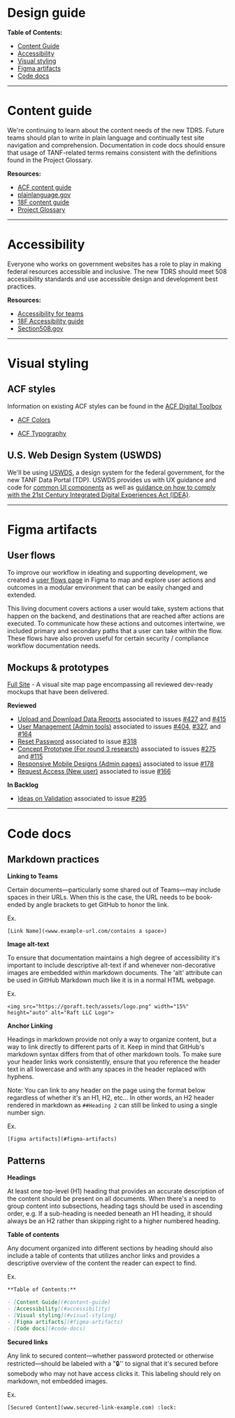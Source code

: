 # Design guide

**Table of Contents:**

- [Content Guide](#content-guide)
- [Accessibility](#accessibility)
- [Visual styling](#visual-styling)
- [Figma artifacts](#figma-artifacts)
- [Code docs](#code-docs)

---

# Content guide

We're continuing to learn about the content needs of the new TDRS. Future teams should plan to write in plain language and continually test site navigation and comprehension. Documentation in code docs should ensure that usage of TANF-related terms remains consistent with the definitions found in the Project Glossary.

**Resources:**

* [ACF content guide](https://www.acf.hhs.gov/digital-toolbox/content)
* [plainlanguage.gov](https://plainlanguage.gov/)
* [18F content guide](https://content-guide.18f.gov/)
* [Project Glossary](https://github.com/HHS/TANF-app/blob/main/docs/Background/Project-Glossary.md)

---

# Accessibility

Everyone who works on government websites has a role to play in making federal resources accessible and inclusive. The new TDRS should meet 508 accessibility standards and use accessible design and development best practices.

**Resources:**

* [Accessibility for teams](https://accessibility.digital.gov/)
* [18F Accessibility guide](https://accessibility.18f.gov/)
* [Section508.gov](https://www.section508.gov/)

---

# Visual styling

## ACF styles

Information on existing ACF styles can be found in the [ACF Digital Toolbox](https://www.acf.hhs.gov/digital-toolbox)

* [ACF Colors](https://www.acf.hhs.gov/digital-toolbox/visuals/visual-style-guide)

* [ACF Typography](https://www.acf.hhs.gov/digital-toolbox/visuals/typography-and-fonts)

  

## U.S. Web Design System (USWDS)

We'll be using  [USWDS](https://designsystem.digital.gov/), a design system for the federal government, for the new TANF Data Portal (TDP). USWDS provides us with UX guidance and code for [common UI components](https://designsystem.digital.gov/components/) as well as [guidance on how to comply with the 21st Century Integrated Digital Experiences Act (IDEA)](https://designsystem.digital.gov/website-standards/?dg).

---

# Figma artifacts

## User flows

To improve our workflow in ideating and supporting development, we created a [user flows page](<https://www.figma.com/file/irgQPLTrajxCXNiYBTEnMV/TDP-Mockups-For-Feedback?node-id=1277%3A8087>) in Figma to map and explore user actions and outcomes in a modular environment that can be easily changed and extended. 

This living document covers actions a user would take, system actions that happen on the backend, and destinations that are reached after actions are executed. To communicate how these actions and outcomes intertwine, we included primary and secondary paths that a user can take within the flow. These flows have also proven useful for certain security / compliance workflow documentation needs.

## Mockups & prototypes

[Full Site](https://www.figma.com/file/irgQPLTrajxCXNiYBTEnMV/TDP-Mockups-For-Feedback?node-id=0%3A1>) - A visual site map page encompassing all reviewed dev-ready mockups that have been delivered.

**Reviewed**

-  [Upload and Download Data Reports](<https://www.figma.com/file/irgQPLTrajxCXNiYBTEnMV/TDP-Mockups-For-Feedback?node-id=2933%3A0>) associated to issues [#427](https://github.com/raft-tech/TANF-app/issues/427) and [#415](https://github.com/raft-tech/TANF-app/issues/415)
-  [User Management (Admin tools)](<https://www.figma.com/file/irgQPLTrajxCXNiYBTEnMV/TDP-Mockups-For-Feedback?node-id=2441%3A12231>) associated to issues [#404](https://github.com/raft-tech/TANF-app/issues/404), [#327](https://github.com/raft-tech/TANF-app/issues/327), and [#164](https://github.com/raft-tech/TANF-app/issues/164)
-  [Reset Password](<https://www.figma.com/file/irgQPLTrajxCXNiYBTEnMV/TDP-Mockups-For-Feedback?node-id=2933%3A0>) associated to issue [#318](https://github.com/raft-tech/TANF-app/issues/318)
-  [Concept Prototype (For round 3 research)](<https://www.figma.com/file/irgQPLTrajxCXNiYBTEnMV/TDP-Mockups-For-Feedback?node-id=1381%3A0>) associated to issues [#275](https://github.com/raft-tech/TANF-app/issues/275) and [#115](https://github.com/raft-tech/TANF-app/issues/115)
-  [Responsive Mobile Designs (Admin pages)](<https://www.figma.com/file/irgQPLTrajxCXNiYBTEnMV/TDP-Mockups-For-Feedback?node-id=618%3A14>) associated to issue [#178](https://github.com/raft-tech/TANF-app/issues/178)
-  [Request Access (New user)](<https://www.figma.com/file/irgQPLTrajxCXNiYBTEnMV/TDP-Mockups-For-Feedback?node-id=628%3A468>) associated to issue [#166](https://github.com/raft-tech/TANF-app/issues/166)

**In Backlog**

- [Ideas on Validation](<https://www.figma.com/file/irgQPLTrajxCXNiYBTEnMV/TDP-Mockups-For-Feedback?node-id=1412%3A9795>) associated to issue [#295](https://github.com/raft-tech/TANF-app/issues/295)

---

# Code docs

## Markdown practices

**Linking to Teams**

Certain documents—particularly some shared out of Teams—may include spaces in their URLs. When this is the case, the URL needs to be book-ended by angle brackets to get GitHub to honor the link. 

Ex.

`[Link Name](<www.example-url.com/contains a space>)`



**Image alt-text**

To ensure that documentation maintains a high degree of accessibility it's important to include descriptive alt-text if and whenever non-decorative images are embedded within markdown documents. The 'alt' attribute can be used in GitHub Markdown much like it is in a normal HTML webpage. 

Ex. 

`<img src="https://goraft.tech/assets/logo.png" width="15%" height="auto" alt="Raft LLC Logo">`



**Anchor Linking**

Headings in markdown provide not only a way to organize content, but a way to link directly to different parts of it. Keep in mind that GitHub's markdown syntax differs from that of other markdown tools. To make sure your header links work consistently, ensure that you reference the header text in all lowercase and with any spaces in the header replaced with hyphens. 

Note: You can link to any header on the page using the format below regardless of whether it's an H1, H2, etc... In other words, an H2 header rendered in markdown as `##Heading 2` can still be linked to using a single number sign.

Ex. 

`[Figma artifacts](#figma-artifacts)`



## Patterns

**Headings**

At least one top-level (H1) heading that provides an accurate description of the content should be present on all documents. When there's a need to group content into subsections, heading tags should be used in ascending order, e.g. If a sub-heading is needed beneath an H1 heading, it should always be an H2 rather than skipping right to a higher numbered heading. 



**Table of contents**

Any document organized into different sections by heading should also include a table of contents that utilizes anchor links and provides a descriptive overview of the content the reader can expect to find. 

Ex. 

```markdown
**Table of Contents:**

- [Content Guide](#content-guide)
- [Accessibility](#accessibility)
- [Visual styling](#visual-styling)
- [Figma artifacts](#figma-artifacts)
- [Code docs](#code-docs)
```



**Secured links**

Any link to secured content—whether password protected or otherwise restricted—should be labeled with a ​":lock:'' to signal that it's secured before somebody who may not have access clicks it. This labeling should rely on markdown, not embedded images. 

Ex. 

`[Secured Content](www.secured-link-example.com) :lock:`